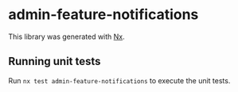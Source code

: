 # admin-feature-notifications

This library was generated with [Nx](https://nx.dev).

## Running unit tests

Run `nx test admin-feature-notifications` to execute the unit tests.

